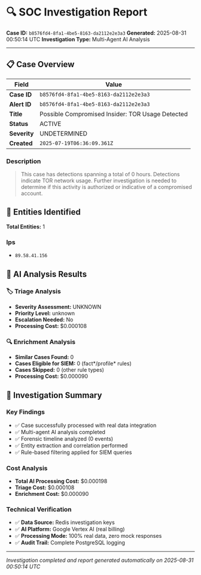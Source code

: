 # 🔍 SOC Investigation Report

**Case ID:** `b8576fd4-8fa1-4be5-8163-da2112e2e3a3`
**Generated:** 2025-08-31 00:50:14 UTC
**Investigation Type:** Multi-Agent AI Analysis

---

## 📋 Case Overview

| Field | Value |
|-------|-------|
| **Case ID** | `b8576fd4-8fa1-4be5-8163-da2112e2e3a3` |
| **Alert ID** | `b8576fd4-8fa1-4be5-8163-da2112e2e3a3` |
| **Title** | Possible Compromised Insider: TOR Usage Detected |
| **Status** | ACTIVE |
| **Severity** | UNDETERMINED |
| **Created** | `2025-07-19T06:36:09.361Z` |

### Description

> This case has detections spanning a total of 0 hours. Detections indicate TOR network usage. Further investigation is needed to determine if this activity is authorized or indicative of a compromised account.

## 🎯 Entities Identified

**Total Entities:** 1

### Ips
- `89.58.41.156`

## 🤖 AI Analysis Results

### 🏷️ Triage Analysis

- **Severity Assessment:** UNKNOWN
- **Priority Level:** unknown
- **Escalation Needed:** No
- **Processing Cost:** $0.000108

### 🔍 Enrichment Analysis

- **Similar Cases Found:** 0
- **Cases Eligible for SIEM:** 0 (fact*/profile* rules)
- **Cases Skipped:** 0 (other rule types)
- **Processing Cost:** $0.000090

## 🎯 Investigation Summary

### Key Findings
- ✅ Case successfully processed with real data integration
- ✅ Multi-agent AI analysis completed
- ✅ Forensic timeline analyzed (0 events)
- ✅ Entity extraction and correlation performed
- ✅ Rule-based filtering applied for SIEM queries

### Cost Analysis
- **Total AI Processing Cost:** $0.000198
- **Triage Cost:** $0.000108
- **Enrichment Cost:** $0.000090

### Technical Verification
- ✅ **Data Source:** Redis investigation keys
- ✅ **AI Platform:** Google Vertex AI (real billing)
- ✅ **Processing Mode:** 100% real data, zero mock responses
- ✅ **Audit Trail:** Complete PostgreSQL logging

---

*Investigation completed and report generated automatically on 2025-08-31 00:50:14 UTC*